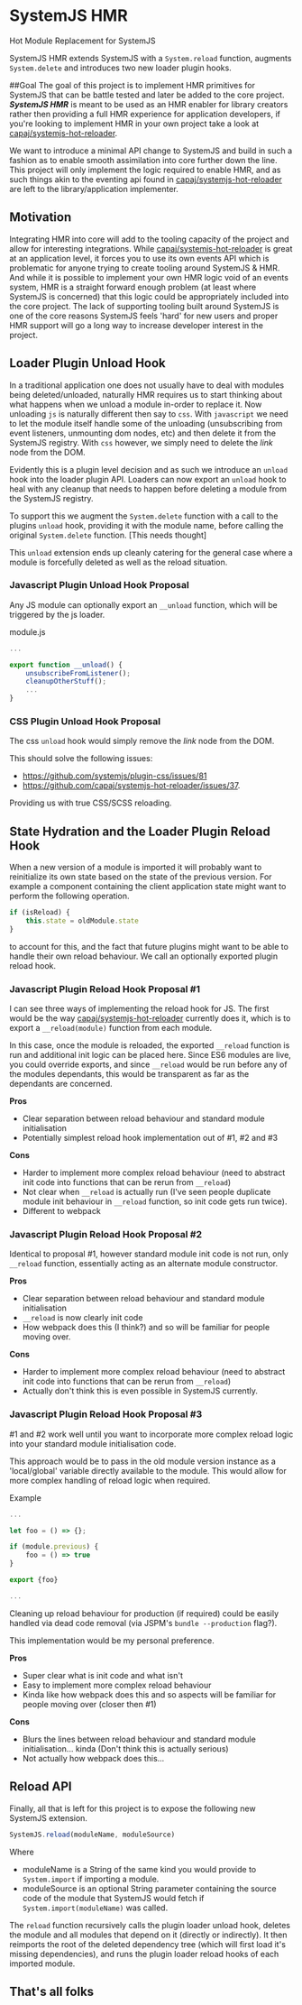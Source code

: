 # SystemJS HMR
Hot Module Replacement for SystemJS

SystemJS HMR extends SystemJS with a ```System.reload``` function, augments ```System.delete``` and introduces two new loader plugin hooks.

##Goal
The goal of this project is to implement HMR primitives for SystemJS that can be battle tested and later be added to the core project.
***SystemJS HMR*** is meant to be used as an HMR enabler for library creators rather then providing a full HMR experience
for application developers, if you're looking to implement HMR in your own project take a look at
[capaj/systemjs-hot-reloader](https://github.com/capaj/systemjs-hot-reloader).

We want to introduce a minimal API change to SystemJS and build in such a fashion as to enable smooth assimilation into core further down the line.
This project will only implement the logic required to enable HMR,
and as such things akin to the eventing api found in [capaj/systemjs-hot-reloader](https://github.com/capaj/systemjs-hot-reloader) are left to the library/application implementer.

## Motivation
Integrating HMR into core will add to the tooling capacity of the project and allow for interesting integrations.
While [capaj/systemjs-hot-reloader](https://github.com/capaj/systemjs-hot-reloader) is great at an application level,
it forces you to use its own events API which is problematic for anyone trying to create tooling around SystemJS & HMR.
And while it is possible to implement your own HMR logic void of an events system, HMR is a straight forward enough problem
(at least where SystemJS is concerned) that this logic could be appropriately included into the core project.
The lack of supporting tooling built around SystemJS is one of the core reasons SystemJS feels 'hard'
for new users and proper HMR support will go a long way to increase developer interest in the project.

## Loader Plugin Unload Hook

In a traditional application one does not usually have to deal with modules being deleted/unloaded, naturally HMR requires
us to start thinking about what happens when we unload a module in-order to replace it. Now unloading ```js``` is naturally
different then say to ```css```. With ```javascript``` we need to let the module itself handle some of the unloading
(unsubscribing from event listeners, unmounting dom nodes, etc) and then delete it from the SystemJS registry.
With ```css``` however, we simply need to delete the *link* node from the DOM.

Evidently this is a plugin level decision and as such we introduce an ```unload``` hook into the loader plugin API. Loaders can now export
an ```unload``` hook to heal with any cleanup that needs to happen before deleting a module from the SystemJS registry.

To support this we augment the ```System.delete``` function with a call to the plugins ```unload```
hook, providing it with the module name, before calling the original ```System.delete``` function. [This needs thought]

This ```unload``` extension ends up cleanly catering for the general case where a module is forcefully deleted as well as the reload situation.

### Javascript Plugin Unload Hook Proposal

Any JS module can optionally export an ```__unload``` function, which will be triggered by the js loader.

module.js
```js
...

export function __unload() {
    unsubscribeFromListener();
    cleanupOtherStuff();
    ...
}
```

### CSS Plugin Unload Hook Proposal

The css ```unload``` hook would simply remove the *link* node from the DOM.

This should solve the following issues:
- https://github.com/systemjs/plugin-css/issues/81
- https://github.com/capaj/systemjs-hot-reloader/issues/37.

Providing us with true CSS/SCSS reloading.

## State Hydration and the Loader Plugin Reload Hook

When a new version of a module is imported it will probably want to reinitialize its own state based on the state of the
previous version. For example a component containing the client application state might want to perform the following operation.

```js
if (isReload) {
    this.state = oldModule.state
}
```

to account for this, and the fact that future plugins might want to be able to handle their own reload behaviour. We call an
optionally exported plugin reload hook.

### Javascript Plugin Reload Hook Proposal #1
I can see three ways of implementing the reload hook for JS.
The first would be the way [capaj/systemjs-hot-reloader](https://github.com/capaj/systemjs-hot-reloader) currently does it,
which is to export a ```__reload(module)``` function from each module.

In this case, once the module is reloaded, the exported ```__reload``` function is run and additional init logic can be placed here.
Since ES6 modules are live, you could override exports, and since ```__reload``` would be run before any of the modules dependants, this would
be transparent as far as the dependants are concerned.

**Pros**
- Clear separation between reload behaviour and standard module initialisation
- Potentially simplest reload hook implementation out of #1, #2 and #3

**Cons**
- Harder to implement more complex reload behaviour (need to abstract init code into functions that can be rerun from ```__reload```)
- Not clear when ```__reload``` is actually run (I've seen people duplicate module init behaviour in ```__reload``` function, so init code gets run twice).
- Different to webpack

### Javascript Plugin Reload Hook Proposal #2
Identical to proposal #1, however standard module init code is not run, only ```__reload``` function, essentially acting as an
alternate module constructor.

**Pros**
- Clear separation between reload behaviour and standard module initialisation
- ```__reload``` is now clearly init code
- How webpack does this (I think?) and so will be familiar for people moving over.

**Cons**
- Harder to implement more complex reload behaviour (need to abstract init code into functions that can be rerun from ```__reload```)
- Actually don't think this is even possible in SystemJS currently.

### Javascript Plugin Reload Hook Proposal #3
\#1 and #2 work well until you want to incorporate more complex reload logic into your standard module initialisation code.

This approach would be to pass in the old module version instance as a 'local/global' variable directly available to the module.
This would allow for more complex handling of reload logic when required.

Example
```js
...

let foo = () => {};

if (module.previous) {
    foo = () => true
}

export {foo}

...
```

Cleaning up reload behaviour for production (if required) could be easily handled via dead code removal
(via JSPM's ``` bundle --production ``` flag?).

This implementation would be my personal preference.

**Pros**
- Super clear what is init code and what isn't
- Easy to implement more complex reload behaviour
- Kinda like how webpack does this and so aspects will be familiar for people moving over (closer then #1)

**Cons**
- Blurs the lines between reload behaviour and standard module initialisation... kinda (Don't think this is actually serious)
- Not actually how webpack does this...

## Reload API

Finally, all that is left for this project is to expose the following new SystemJS extension.

```js
SystemJS.reload(moduleName, moduleSource)
```
Where
- moduleName is a String of the same kind you would provide to ```System.import``` if importing a module.
- moduleSource is an optional String parameter containing the source code of the module that SystemJS would fetch if
```System.import(moduleName)``` was called.

The ```reload``` function recursively calls the plugin loader unload hook, deletes the module and all modules that depend on it (directly or indirectly).
It then reimports the root of the deleted dependency tree (which will first load it's missing dependencies),
and runs the plugin loader reload hooks of each imported module.

## That's all folks